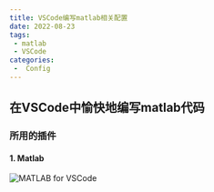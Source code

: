 ```yaml
---
title: VSCode编写matlab相关配置
date: 2022-08-23
tags:
 - matlab
 - VSCode
categories:
 -  Config
---
```


## 在VSCode中愉快地编写matlab代码

### 所用的插件

#### 1. Matlab

![MATLAB for VSCode](http://imagebed.krins.cloud/api/image/2BNN4B6N.png)